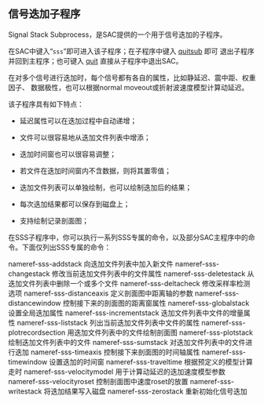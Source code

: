 ## 信号迭加子程序

Signal Stack Subprocess，是SAC提供的一个用于信号迭加的子程序。

在SAC中键入“`sss`”即可进入该子程序；在子程序中键入
[quitsub](/commands/quitsub.md) 即可 退出子程序并回到主程序；也可键入
[quit](/commands/quit.md) 直接从子程序中退出SAC。

在对多个信号进行迭加时，每个信号都有各自的属性，比如静延迟、震中距、权重因子、
数据极性，也可以根据normal moveout或折射波速度模型计算动延迟。

该子程序具有如下特点：

-   延迟属性可以在迭加过程中自动递增；

-   文件可以很容易地从迭加文件列表中增添；

-   迭加时间窗也可以很容易调整；

-   若文件在迭加时间窗内不含数据，则将其置零值；

-   迭加文件列表可以单独绘制，也可以绘制迭加后的结果；

-   每次迭加结果都可以保存到磁盘上；

-   支持绘制记录剖面图；

在SSS子程序中，你可以执行一系列SSS专属的命令，以及部分SAC主程序中的命令。下面仅列出SSS专属的命令：

nameref-sss-addstack 向迭加文件列表中加入新文件 nameref-sss-changestack
修改当前迭加文件列表中的文件属性 nameref-sss-deletestack
从迭加文件列表中删除一个或多个文件 nameref-sss-deltacheck
修改采样率检测选项 nameref-sss-distanceaxis 定义剖面图中距离轴的参数
nameref-sss-distancewindow 控制接下来的剖面图的距离窗属性
nameref-sss-globalstack 设置全局迭加属性 nameref-sss-incrementstack
迭加文件列表中文件的增量属性 nameref-sss-liststack
列出当前迭加文件列表中文件的属性 nameref-sss-plotrecordsection
用迭加文件列表中的文件绘制剖面图 nameref-sss-plotstack
绘制迭加文件列表中的文件 nameref-sss-sumstack
对迭加文件列表中的文件进行迭加 nameref-sss-timeaxis
控制接下来剖面图的时间轴属性 nameref-sss-timewindow 设置迭加的时间窗
nameref-sss-traveltime 根据预定义的模型计算走时
nameref-sss-velocitymodel 用于计算动延迟的迭加速度模型参数
nameref-sss-velocityroset 控制剖面图中速度roset的放置
nameref-sss-writestack 将迭加结果写入磁盘 nameref-sss-zerostack
重新初始化信号迭加
